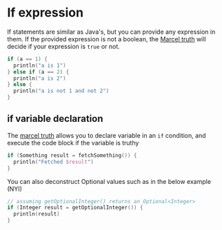 # If expression
If statements are similar as Java's, but you can provide any expression in them. If the provided expression is not a boolean,
the [Marcel truth](./marcel-truth.md) will decide if your expression is `true` or not.

```kotlin
if (a == 1) {
  println("a is 1")
} else if (a == 2) {
  println("a is 2")
} else {
  println("a is not 1 and not 2")
}
```

## if variable declaration
The [marcel truth](./marcel-truth.md) allows you to declare variable in an `if` condition, and execute the code block if the variable is truthy
```kotlin
if (Something result = fetchSomething()) {
  println("Fetched $result")
}
```

You can also deconstruct Optional values such as in the below example (NYI)

```kotlin
// assuming getOptionalInteger() returns an Optional<Integer>
if (Integer result = getOptionalInteger()) {
  println(result)
}
```